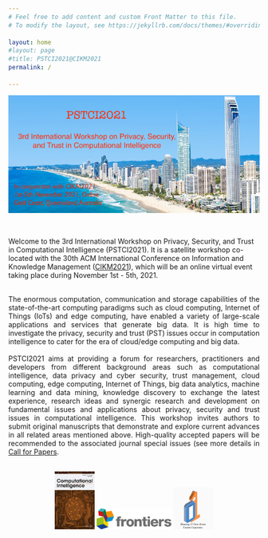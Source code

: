 ```yaml
---
# Feel free to add content and custom Front Matter to this file.
# To modify the layout, see https://jekyllrb.com/docs/themes/#overriding-theme-defaults

layout: home
#layout: page
#title: PSTCI2021@CIKM2021
permalink: /

---
```

<!-- ![banner image](Gold-Coast.jpg) -->
<p align="center">
	<img src="figures/Gold-Coast.jpg" width="750">
</p>

<br/>

Welcome to the 3rd International Workshop on Privacy, Security, and Trust in Computational Intelligence (PSTCI2021). It is a satellite workshop co-located with the 30th ACM International Conference on Information and Knowledge Management ([CIKM2021](https://www.cikm2021.org/)), which will be an online virtual event taking place during November 1st - 5th, 2021.

<br/>

<div style="text-align: justify"> The enormous computation, communication and storage capabilities of the state-of-the-art computing paradigms such as cloud computing, Internet of Things (IoTs) and edge computing, have enabled a variety of large-scale applications and services that generate big data. It is high time to investigate the privacy, security and trust (PST) issues occur in computation intelligence to cater for the era of cloud/edge computing and big data.</div> 

<br/>

<div style="text-align: justify"> PSTCI2021 aims at providing a forum for researchers, practitioners and developers from different background areas such as computational intelligence, data privacy and cyber security, trust management, cloud computing, edge computing, Internet of Things, big data analytics, machine learning and data mining, knowledge discovery to exchange the latest experience, research ideas and synergic research and development on fundamental issues and applications about privacy, security and trust issues in computational intelligence. This workshop invites authors to submit original manuscripts that demonstrate and explore current advances in all related areas mentioned above. High-quality accepted papers will be recommended to the associated journal special issues (see more details in <a href="https://xuyun-zhang.github.io/pstci2021/cfp/">Call for Papers</a>. </div>

<br/>

<p align="center">
	<img src="figures/coin.webp" width="80">
	<img src="figures/logo-frontier.svg" width="150">
	<img src="figures/01-data.jpg" width="80">
</p>
